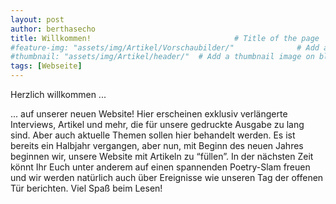 ```yaml
---
layout: post
author: berthasecho
title: Willkommen!                                # Title of the page
#feature-img: "assets/img/Artikel/Vorschaubilder/"              # Add a feature-image to the post
#thumbnail: "assets/img/Artikel/header/"  # Add a thumbnail image on blog view
tags: [Webseite]
---
```


Herzlich willkommen ...

... auf unserer neuen Website! Hier erscheinen exklusiv verlängerte Interviews, Artikel und mehr, die für unsere gedruckte Ausgabe zu lang sind. Aber auch aktuelle Themen sollen hier behandelt werden. Es ist bereits ein Halbjahr vergangen, aber nun, mit Beginn des neuen Jahres beginnen wir, unsere Website mit Artikeln zu “füllen”. In der nächsten Zeit könnt Ihr Euch unter anderem auf einen spannenden Poetry-Slam freuen und wir werden natürlich auch über Ereignisse wie unseren Tag der offenen Tür berichten. Viel Spaß beim Lesen!

